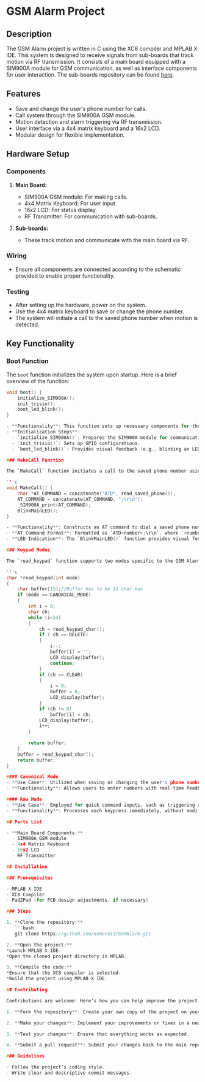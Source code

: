 # GSM Alarm Project

## Description

The GSM Alarm project is written in C using the XC8 compiler and MPLAB X IDE. This system is designed to receive signals from sub-boards that track motion via RF transmission. It consists of a main board equipped with a SIM900A module for GSM communication, as well as interface components for user interaction. The sub-boards repository can be found [here](https://github.com/komoro13/ProximitySensor).

## Features

- Save and change the user's phone number for calls.
- Call system through the SIM900A GSM module.
- Motion detection and alarm triggering via RF transmission.
- User interface via a 4x4 matrix keyboard and a 16x2 LCD.
- Modular design for flexible implementation.

## Hardware Setup

### Components

1. **Main Board:**
   - SIM900A GSM module: For making calls.
   - 4x4 Matrix Keyboard: For user input.
   - 16x2 LCD: For status display.
   - RF Transmitter: For communication with sub-boards.

2. **Sub-boards:**
   - These track motion and communicate with the main board via RF.

### Wiring

- Ensure all components are connected according to the schematic provided to enable proper functionality.

### Testing

- After setting up the hardware, power on the system.
- Use the 4x4 matrix keyboard to save or change the phone number.
- The system will initiate a call to the saved phone number when motion is detected.

## Key Functionality

### Boot Function

The `boot` function initializes the system upon startup. Here is a brief overview of the function:

```c
void boot() {
    initialize_SIM900A();
    init_trisio();
    boot_led_blink();
}

- **Functionality**: This function sets up necessary components for the project to operate.
- **Initialization Steps**:
  - `initialize_SIM900A()`: Prepares the SIM900A module for communication.
  - `init_trisio()`: Sets up GPIO configurations.
  - `boot_led_blink()`: Provides visual feedback (e.g., blinking an LED) to indicate system booting.

### MakeCall Function

The `MakeCall` function initiates a call to the saved phone number using the SIM900A GSM module:

'''c
void MakeCall() {   
    char *AT_COMMAND = concatenate("ATD", read_saved_phone());
    AT_COMMAND = concatenate(AT_COMMAND, ";\r\n");
    _SIM900A_print(AT_COMMAND);
    BlinkMainLED();
}

- **Functionality**: Constructs an AT command to dial a saved phone number and sends it to the SIM900A module.
- **AT Command Format**: Formatted as `ATD<number>;\r\n`, where `<number>` is the saved phone number.
- **LED Indication**: The `BlinkMainLED()` function provides visual feedback when a call is being initiated.

### Keypad Modes

The `read_keypad` function supports two modes specific to the GSM Alarm project: **Canonical Mode** and **Raw Mode**.

'''c
char *read_keypad(int mode)
{
    char buffer[15];//Buffer has to be 15 char max
    if (mode == CANONICAL_MODE)
    {
        int i = 0;
        char ch;
        while (i<14)
        {
            ch = read_keypad_char();
            if ( ch == DELETE)
            {
                i--;
                buffer[i] = ''; 
                LCD_display(buffer);
                continue;
            }
            if (ch == CLEAR)
            {
                i = 0;
                buffer = 0;
                LCD_display(buffer);
            }
            if (ch != 0)
                buffer[i] = ch;
            LCD_display(buffer);
            i++;
        }
        
        return buffer;
    }
    buffer = read_keypad_char();
    return buffer;
}

#### Canonical Mode
- **Use Case**: Utilized when saving or changing the user's phone number.
- **Functionality**: Allows users to enter numbers with real-time feedback on the LCD. Users can delete mistakes or clear input, ensuring accurate phone numbers are stored for calling.

#### Raw Mode
- **Use Case**: Employed for quick command inputs, such as triggering alarms or responses that do not require editing.
- **Functionality**: Processes each keypress immediately, without modifications. Useful for situations where speed is essential and feedback is less critical.

## Parts List

- **Main Board Components:**
  - SIM900A GSM module
  - 4x4 Matrix Keyboard
  - 16x2 LCD
  - RF Transmitter

## Installation

### Prerequisites

- MPLAB X IDE
- XC8 Compiler
- Pad2Pad (for PCB design adjustments, if necessary)

### Steps

1. **Clone the repository:**
   ```bash
   git clone https://github.com/komoro13/GSMAlarm.git

2. **Open the project:**
*Launch MPLAB X IDE.
*Open the cloned project directory in MPLAB.

3. **Compile the code:**
*Ensure that the XC8 compiler is selected.
*Build the project using MPLAB X IDE.

## Contributing

Contributions are welcome! Here’s how you can help improve the project:

1. **Fork the repository**: Create your own copy of the project on your GitHub account.

2. **Make your changes**: Implement your improvements or fixes in a new branch.

3. **Test your changes**: Ensure that everything works as expected.

4. **Submit a pull request**: Submit your changes back to the main repository with a description of what you have done.

### Guidelines

- Follow the project’s coding style.
- Write clear and descriptive commit messages.
